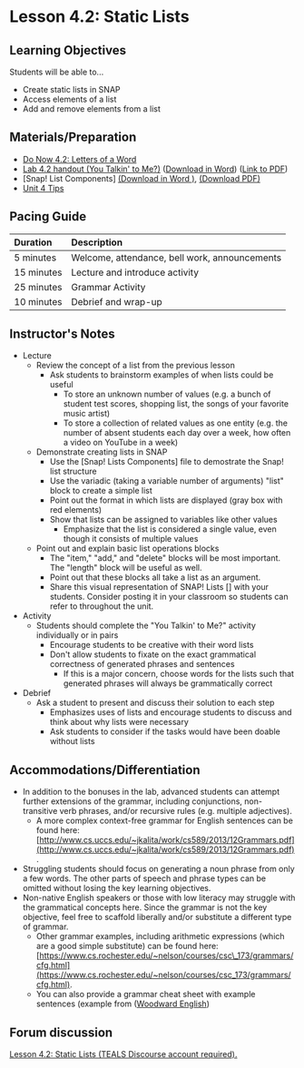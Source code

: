 # Lesson 4.2: Static Lists

## Learning Objectives

Students will be able to...

* Create static lists in SNAP
* Access elements of a list
* Add and remove elements from a list

## Materials/Preparation

* [Do Now 4.2: Letters of a Word](do_now_42.md)
* [Lab 4.2 handout \(You Talkin' to Me?\)](lab_42.md) \([Download in Word](https://github.com/TEALSK12/introduction-to-computer-science/raw/master/Unit%204%20Word/Lab%204.2%20You%20Talkin%20To%20Me.docx)\) \([Link to PDF](https://github.com/TEALSK12/introduction-to-computer-science/raw/master/Unit%204%20PDF/Lab%204.2%20You%20Talkin%20To%20Me.pdf)\)
* \[Snap! List Components\] [\(Download in Word \)](https://github.com/TEALSK12/introduction-to-computer-science/blob/master/Unit%204%20Word/SNAP%20Lists%20Components.docx?raw=true), [\(Download PDF\)](https://github.com/TEALSK12/introduction-to-computer-science/raw/master/Unit%204%20PDF/SNAP%20Lists%20Components.pdf)
* [Unit 4 Tips](https://github.com/TEALSK12/introduction-to-computer-science/tree/1b0bf53d1227fa78fa4316e79dd49375fd1c622d/unit_4_tips.md)

## Pacing Guide

| Duration | Description |
| :--- | :--- |
| 5 minutes | Welcome, attendance, bell work, announcements |
| 15 minutes | Lecture and introduce activity |
| 25 minutes | Grammar Activity |
| 10 minutes | Debrief and wrap-up |

## Instructor's Notes

* Lecture
  * Review the concept of a list from the previous lesson
    * Ask students to brainstorm examples of when lists could be useful
      * To store an unknown number of values \(e.g. a bunch of student test scores, shopping list, the songs of your favorite music artist\)
      * To store a collection of related values as one entity \(e.g. the number of absent students each day over a week, how often a video on YouTube in a week\)
  * Demonstrate creating lists in SNAP
    * Use the \[Snap! Lists Components\] file to demostrate the Snap! list structure
    * Use the variadic \(taking a variable number of arguments\) "list" block to create a simple list
    * Point out the format in which lists are displayed \(gray box with red elements\)
    * Show that lists can be assigned to variables like other values
      * Emphasize that the list is considered a single value, even though it consists of multiple values
  * Point out and explain basic list operations blocks
    * The "item," "add," and "delete" blocks will be most important.  The "length" block will be useful as well.
    * Point out that these blocks all take a list as an argument.
    * Share this visual representation of SNAP! Lists \[\] with your students. Consider posting it in your classroom so students can refer to throughout the unit.
* Activity
  * Students should complete the "You Talkin' to Me?" activity individually or in pairs
    * Encourage students to be creative with their word lists
    * Don't allow students to fixate on the exact grammatical correctness of generated phrases and sentences
      * If this is a major concern, choose words for the lists such that generated phrases will always be grammatically correct
* Debrief
  * Ask a student to present and discuss their solution to each step
    * Emphasizes uses of lists and encourage students to discuss and think about why lists were necessary
    * Ask students to consider if the tasks would have been doable without lists

## Accommodations/Differentiation

* In addition to the bonuses in the lab, advanced students can attempt further extensions of the grammar, including conjunctions, non-transitive verb phrases, and/or recursive rules \(e.g. multiple adjectives\).  
  * A more complex context-free grammar for English sentences can be found here: [http://www.cs.uccs.edu/~jkalita/work/cs589/2013/12Grammars.pdf](http://www.cs.uccs.edu/~jkalita/work/cs589/2013/12Grammars.pdf).  
* Struggling students should focus on generating a noun phrase from only a few words.  The other parts of speech and phrase types can be omitted without losing the key learning objectives.
* Non-native English speakers or those with low literacy may struggle with the grammatical concepts here.  Since the grammar is not the key objective, feel free to scaffold liberally and/or substitute a different type of grammar.
  * Other grammar examples, including arithmetic expressions \(which are a good simple substitute\) can be found here: [https://www.cs.rochester.edu/~nelson/courses/csc\_173/grammars/cfg.html](https://www.cs.rochester.edu/~nelson/courses/csc_173/grammars/cfg.html).
  * You can also provide a grammar cheat sheet with example sentences \(example from \([Woodward English](https://www.woodwardenglish.com/wp-content/uploads/2018/01/parts-of-speech-english.jpg)\) 

## Forum discussion

 [Lesson 4.2: Static Lists \(TEALS Discourse account required\).](http://forums.tealsk12.org/c/intro-unit-4-lists/lesson-4-2-static-lists)

